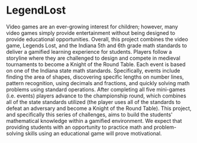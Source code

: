 # LegendLost
Video games are an ever-growing interest for children; however, many video games simply provide entertainment without being designed to provide educational opportunities. Overall, this project combines the video game, Legends Lost, and the Indiana 5th and 6th grade math standards to deliver a gamified learning experience for students. Players follow a storyline where they are challenged to design and compete in medieval tournaments to become a Knight of the Round Table. Each event is based on one of the Indiana state math standards. Specifically, events include finding the area of shapes, discovering specific lengths on number lines, pattern recognition, using decimals and fractions, and quickly solving math problems using standard operations. After completing all five mini-games (i.e. events) players advance to the championship round, which combines all of the state standards utilized (the player uses all of the standards to defeat an adversary and become a Knight of the Round Table). This project, and specifically this series of challenges, aims to build the students' mathematical knowledge within a gamified environment. We expect that providing students with an opportunity to practice math and problem-solving skills using an educational game will prove motivational.
